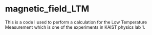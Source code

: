 # magnetic_field_LTM
This is a code I used to perform a calculation for the Low Temperature Measurement which is one of the experiments in KAIST physics lab 1.
